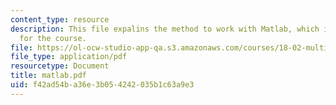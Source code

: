 ```yaml
---
content_type: resource
description: This file expalins the method to work with Matlab, which is required
  for the course.
file: https://ol-ocw-studio-app-qa.s3.amazonaws.com/courses/18-02-multivariable-calculus-spring-2006/f42ad54ba36e3b054242035b1c63a9e3_matlab.pdf
file_type: application/pdf
resourcetype: Document
title: matlab.pdf
uid: f42ad54b-a36e-3b05-4242-035b1c63a9e3
---
```


